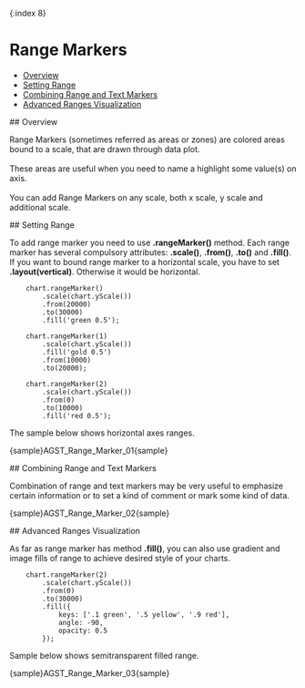 {:index 8}
# Range Markers

* [Overview](#overview)
* [Setting Range](#range)
* [Combining Range and Text Markers](#combining)
* [Advanced Ranges Visualization](#advanced)

<a name="overview"/>
## Overview

Range Markers (sometimes referred as areas or zones) are colored areas bound to a scale, that are drawn through data plot.
<br/><br/>
These areas are useful when you need to name a highlight some value(s) on axis.
<br/><br/>
You can add Range Markers on any scale, both x scale, y scale and additional scale.

<a name="range"/>
## Setting Range

To add range marker you need to use **.rangeMarker()** method. Each range marker has several compulsory attributes: **.scale()**, **.from()**, **.to()** and **.fill()**. If you want to bound range marker to a horizontal scale, you have to set **.layout(vertical)**. Otherwise it would be horizontal.

```
    chart.rangeMarker()
        .scale(chart.yScale())
        .from(20000)
        .to(30000)
        .fill('green 0.5');

    chart.rangeMarker(1)
        .scale(chart.yScale())
        .fill('gold 0.5')
        .from(10000)
        .to(20000);

    chart.rangeMarker(2)
        .scale(chart.yScale())
        .from(0)
        .to(10000)
        .fill('red 0.5');
```

The sample below shows horizontal axes ranges.

{sample}AGST\_Range\_Marker\_01{sample}

<a name="combining"/>
## Combining Range and Text Markers

Combination of range and text markers may be very useful to emphasize certain information or to set a kind of comment or mark some kind of data.

{sample}AGST\_Range\_Marker\_02{sample}

<a name="advanced"/>
## Advanced Ranges Visualization

As far as range marker has method **.fill()**, you can also use gradient and image fills of range to achieve desired style of your charts.

```
    chart.rangeMarker(2)
        .scale(chart.yScale())
        .from(0)
        .to(30000)
        .fill({
            keys: ['.1 green', '.5 yellow', '.9 red'],
            angle: -90,
            opacity: 0.5
        });
```
Sample below shows semitransparent filled range.

{sample}AGST\_Range\_Marker\_03{sample}